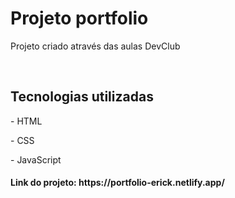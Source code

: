 <h1>Projeto portfolio</h1>
<p>Projeto criado através das aulas DevClub</p>
<br>
<h2>Tecnologias utilizadas</h2>
<p>- HTML</p>
<p>- CSS</p>
<p>- JavaScript</p>
<h4>Link do projeto: https://portfolio-erick.netlify.app/</h4>
